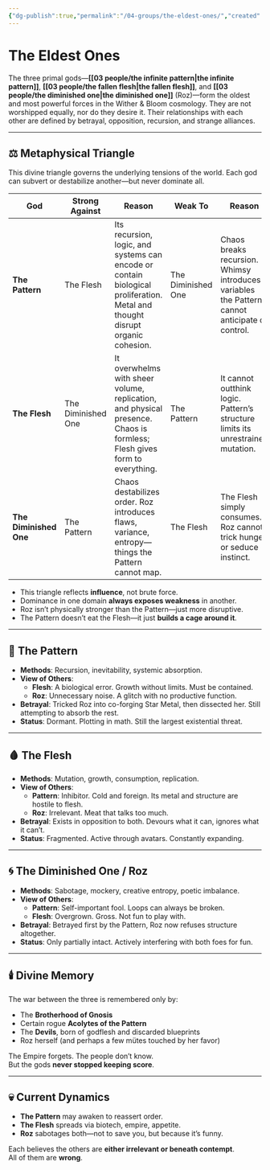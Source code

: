 ```yaml
---
{"dg-publish":true,"permalink":"/04-groups/the-eldest-ones/","created":"2025-10-25T18:00:48.739-05:00","updated":"2025-10-25T21:30:43.786-05:00"}
---
```



# The Eldest Ones

The three primal gods—**[[03 people/the infinite pattern\|the infinite pattern]]**, **[[03 people/the fallen flesh\|the fallen flesh]]**, and **[[03 people/the diminished one\|the diminished one]]** (Roz)—form the oldest and most powerful forces in the Wither & Bloom cosmology. They are not worshipped equally, nor do they desire it. Their relationships with each other are defined by betrayal, opposition, recursion, and strange alliances.

---

## ⚖️ Metaphysical Triangle

This divine triangle governs the underlying tensions of the world. Each god can subvert or destabilize another—but never dominate all.

| God                    | Strong Against     | Reason                                                                                       | Weak To               | Reason                                                                                       |
|------------------------|--------------------|----------------------------------------------------------------------------------------------|------------------------|----------------------------------------------------------------------------------------------|
| **The Pattern**        | The Flesh           | Its recursion, logic, and systems can encode or contain biological proliferation. Metal and thought disrupt organic cohesion. | The Diminished One     | Chaos breaks recursion. Whimsy introduces variables the Pattern cannot anticipate or control. |
| **The Flesh**          | The Diminished One  | It overwhelms with sheer volume, replication, and physical presence. Chaos is formless; Flesh gives form to everything. | The Pattern             | It cannot outthink logic. Pattern’s structure limits its unrestrained mutation.              |
| **The Diminished One** | The Pattern         | Chaos destabilizes order. Roz introduces flaws, variance, entropy—things the Pattern cannot map. | The Flesh              | The Flesh simply consumes. Roz cannot trick hunger or seduce instinct.                       |

- This triangle reflects **influence**, not brute force.
- Dominance in one domain **always exposes weakness** in another.
- Roz isn’t physically stronger than the Pattern—just more disruptive.
- The Pattern doesn’t eat the Flesh—it just **builds a cage around it**.

---

## 🔁 The Pattern

- **Methods**: Recursion, inevitability, systemic absorption.
- **View of Others**:
  - **Flesh**: A biological error. Growth without limits. Must be contained.
  - **Roz**: Unnecessary noise. A glitch with no productive function.
- **Betrayal**: Tricked Roz into co-forging Star Metal, then dissected her. Still attempting to absorb the rest.
- **Status**: Dormant. Plotting in math. Still the largest existential threat.

---

## 🩸 The Flesh

- **Methods**: Mutation, growth, consumption, replication.
- **View of Others**:
  - **Pattern**: Inhibitor. Cold and foreign. Its metal and structure are hostile to flesh.
  - **Roz**: Irrelevant. Meat that talks too much.
- **Betrayal**: Exists in opposition to both. Devours what it can, ignores what it can’t.
- **Status**: Fragmented. Active through avatars. Constantly expanding.

---

## 🌀 The Diminished One / Roz

- **Methods**: Sabotage, mockery, creative entropy, poetic imbalance.
- **View of Others**:
  - **Pattern**: Self-important fool. Loops can always be broken.
  - **Flesh**: Overgrown. Gross. Not fun to play with.
- **Betrayal**: Betrayed first by the Pattern, Roz now refuses structure altogether.
- **Status**: Only partially intact. Actively interfering with both foes for fun.

---

## 🕯️ Divine Memory

The war between the three is remembered only by:
- The **Brotherhood of Gnosis**
- Certain rogue **Acolytes of the Pattern**
- The **Devils**, born of godflesh and discarded blueprints
- Roz herself (and perhaps a few mütes touched by her favor)

The Empire forgets. The people don’t know.  
But the gods **never stopped keeping score**.

---

## 💀 Current Dynamics

- **The Pattern** may awaken to reassert order.
- **The Flesh** spreads via biotech, empire, appetite.
- **Roz** sabotages both—not to save you, but because it’s funny.

Each believes the others are **either irrelevant or beneath contempt**.  
All of them are **wrong**.


